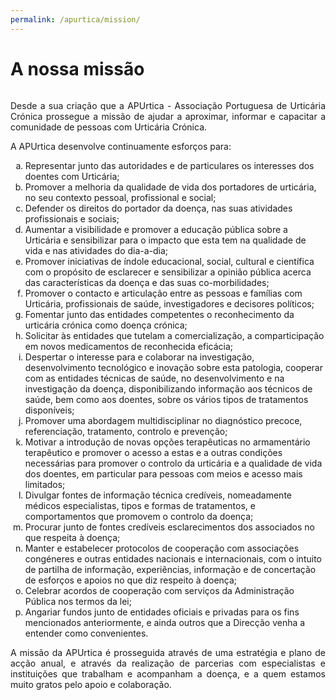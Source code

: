 ```yaml
---
permalink: /apurtica/mission/
---
```

# A nossa missão
<div style="height:0px;"><br></div>

<p><div style="text-align: justify">Desde a sua criação que a APUrtica - Associação Portuguesa de Urticária Crónica prossegue a missão de ajudar a aproximar, informar e capacitar a comunidade de pessoas com Urticária Crónica.</div><p> 

<p><div style="text-align: justify">A APUrtica desenvolve continuamente esforços para:</div><p>

<ol type="a">
<li> <a style="text-aligh: ustify">Representar junto das autoridades e de particulares os interesses dos doentes com Urticária;</a></li>
<li>Promover a melhoria da qualidade de vida dos portadores de urticária, no seu contexto pessoal, profissional e social;</li>
<li>Defender os direitos do portador da doença, nas suas atividades profissionais e sociais;</li>
<li>Aumentar a visibilidade e promover a educação pública sobre a Urticária e sensibilizar para o impacto que esta tem na qualidade de vida e nas atividades do dia-a-dia;</li>
<li>Promover iniciativas de índole educacional, social, cultural e científica com o propósito de esclarecer e sensibilizar a opinião pública acerca das características da doença e das suas co-morbilidades;</li>
<li>Promover o contacto e articulação entre as pessoas e famílias com Urticária, profissionais de saúde, investigadores e decisores políticos;</li>
<li>Fomentar junto das entidades competentes o reconhecimento da urticária crónica como doença crónica;</li>
<li>Solicitar às entidades que tutelam a comercialização, a comparticipação em novos medicamentos de reconhecida eficácia;</li>
<li>Despertar o interesse para e colaborar na investigação, desenvolvimento tecnológico e inovação sobre esta patologia, cooperar com as entidades técnicas de saúde, no desenvolvimento e na investigação da doença, disponibilizando informação aos técnicos de saúde, bem como aos doentes, sobre os vários tipos de tratamentos disponíveis;</li>
<li>Promover uma abordagem multidisciplinar no diagnóstico precoce, referenciação, tratamento, controlo e prevenção;</li>
<li>Motivar a introdução de novas opções terapêuticas no armamentário terapêutico e promover o acesso a estas e a outras condições necessárias para promover o controlo da urticária e a qualidade de vida dos doentes, em particular para pessoas com meios e acesso mais limitados;</li>
<li>Divulgar fontes de informação técnica credíveis, nomeadamente médicos especialistas, tipos e formas de tratamentos, e comportamentos que promovem o controlo da doença;</li>
<li>Procurar junto de fontes credíveis esclarecimentos dos associados no que respeita à doença;</li>
<li>Manter e estabelecer protocolos de cooperação com associações congéneres e outras entidades nacionais e internacionais, com o intuito de partilha de informação, experiências, informação e de concertação de esforços e apoios no que diz respeito à doença;</li>
<li>Celebrar acordos de cooperação com serviços da Administração Pública nos termos da lei;</li>
<li>Angariar fundos junto de entidades oficiais e privadas para os fins mencionados anteriormente, e ainda outros que a Direcção venha a entender como convenientes.</li>
</ol>

<p><div style="text-align: justify">A missão da APUrtica é prosseguida através de uma estratégia e plano de acção anual, e através da realização de parcerias com especialistas e instituições que trabalham e acompanham a doença, e a quem estamos muito gratos pelo apoio e colaboração.</div><p> 
